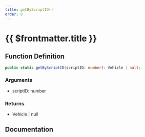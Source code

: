 ```yaml
---
title: getByScriptID()
order: 0
---
```


# {{ $frontmatter.title }}

## Function Definition

```ts
public static getByScriptID(scriptID: number): Vehicle | null;
```

### Arguments

* scriptID: number

### Returns

* Vehicle | null

## Documentation

<!--@include: ./parts/getByScriptID.md-->
